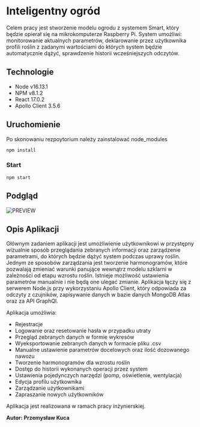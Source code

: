 # Inteligentny ogród

Celem pracy jest stworzenie modelu ogrodu z systemem Smart, który będzie opierał się na mikrokomputerze Raspberry Pi. System umożliwi: monitorowanie aktualnych parametrów, deklarowanie przez użytkownika profili roślin z zadanymi wartościami do których system będzie automatycznie dążyć, sprawdzenie historii wcześniejszych odczytów.

## Technologie

- Node v16.13.1
- NPM v8.1.2
- React 17.0.2
- Apollo Client 3.5.6

    
## Uruchomienie

Po skonowaniu rezpoytorium należy zainstalować node_modules

    npm install

### Start

    npm start
    
    
## Podgląd 

![PREVIEW](./docs/preview.gif)

## Opis Aplikacji

Głównym zadaniem aplikacji jest umożliwienie użytkownikowi w przystępny wizualnie sposób przeglądania zebranych informacji oraz zarządzenie parametrami, do których będzie dążyć system podczas uprawy roślin. Jednym ze sposobów zarządzania jest tworzenie harmonogramów, które pozwalają zmieniać warunki panujące wewnątrz modelu szklarni w zależności od etapu wzrostu roślin. Istnieje możliwość ustawienia parametrów manualnie i nie będą one ulegać zmianie. Aplikacja łączy się z serwerem Node.js przy wykorzystaniu Apollo Client, który odpowiada za odczyty z czujników, zapisywanie danych w bazie danych MongoDB Atlas oraz za API GraphQl.


Aplikacja umożliwia:
- Rejestracje
- Logowanie oraz resetowanie hasła w przypadku utraty
- Przegląd zebranych danych w formie wykresów
- Wyeksportowanie zebranych danych w formacie pliku .csv
- Manualne ustawienie parametrów docelowych oraz ilość dozowanego nawozu
- Tworzenie harmonogramów dla wzrostu roślin 
- Dostęp do historii wykonanych operacji przez system
- Ustawienia pojedynczych narzędzi (pomp, oświetlenie, wentylacja)
- Edycja profilu użytkownika
- Zarządzanie użytkownikami
- Zapraszanie nowych użytkowników


Aplikacja jest realizowana w ramach pracy inżynierskiej.



**Autor: Przemysław Kuca**
